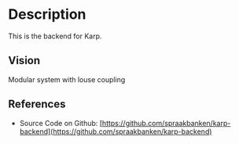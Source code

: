 # Description

This is the backend for Karp.

## Vision

Modular system with louse coupling

## References

- Source Code on Github: [https://github.com/spraakbanken/karp-backend](https://github.com/spraakbanken/karp-backend)